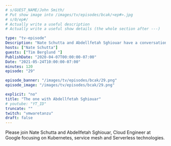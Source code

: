 ```yaml
---
# s/GUEST_NAME/John Smith/
# Put show image into /images/tv/episodes/bcak/<ep#>.jpg
# s/0/ep#/
# Actually write a useful description
# Actually write a useful show details (the whole section after ---)

type: "tv-episode"
Description: "Nate Schutta and Abdellfetah Sghiouar have a conversation"
hosts: ["Nate Schutta"]
guests: ["Tim Berglund "]
PublishDate: "2020-04-07T00:00:00-07:00"
Date: "2021-05-24T10:00:00-07:00"
minutes: 120
episode: "29"

episode_banner: "/images/tv/episodes/bcak/29.png"
episode_image: "/images/tv/episodes/bcak/29.png"

explicit: "no"
title: "The one with Abdellfetah Sghiouar"
# youtube: "YT_ID"
truncate: ""
twitch: "vmwaretanzu"
draft: false
---
```


Please join Nate Schutta and Abdellfetah Sghiouar, Cloud Engineer at Google focusing on Kubernetes, service mesh and Serverless technologies.
